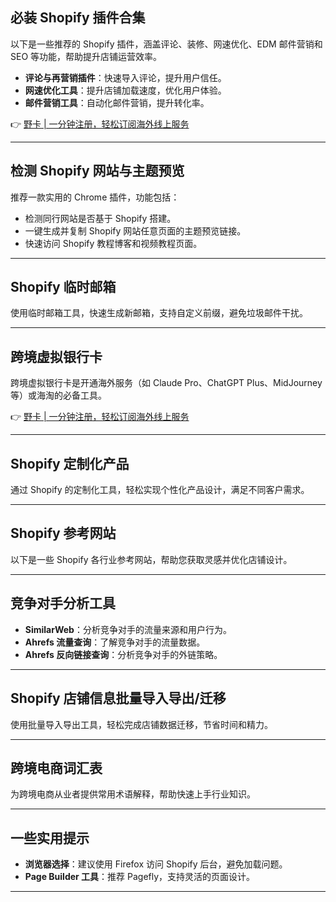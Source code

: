 ## 必装 Shopify 插件合集

以下是一些推荐的 Shopify 插件，涵盖评论、装修、网速优化、EDM 邮件营销和 SEO 等功能，帮助提升店铺运营效率。

- **评论与再营销插件**：快速导入评论，提升用户信任。
- **网速优化工具**：提升店铺加载速度，优化用户体验。
- **邮件营销工具**：自动化邮件营销，提升转化率。

👉 [野卡 | 一分钟注册，轻松订阅海外线上服务](https://bit.ly/bewildcard)

---

## 检测 Shopify 网站与主题预览

推荐一款实用的 Chrome 插件，功能包括：

- 检测同行网站是否基于 Shopify 搭建。
- 一键生成并复制 Shopify 网站任意页面的主题预览链接。
- 快速访问 Shopify 教程博客和视频教程页面。

---

## Shopify 临时邮箱

使用临时邮箱工具，快速生成新邮箱，支持自定义前缀，避免垃圾邮件干扰。

---

## 跨境虚拟银行卡

跨境虚拟银行卡是开通海外服务（如 Claude Pro、ChatGPT Plus、MidJourney 等）或海淘的必备工具。

👉 [野卡 | 一分钟注册，轻松订阅海外线上服务](https://bit.ly/bewildcard)

---

## Shopify 定制化产品

通过 Shopify 的定制化工具，轻松实现个性化产品设计，满足不同客户需求。

---

## Shopify 参考网站

以下是一些 Shopify 各行业参考网站，帮助您获取灵感并优化店铺设计。

---

## 竞争对手分析工具

- **SimilarWeb**：分析竞争对手的流量来源和用户行为。
- **Ahrefs 流量查询**：了解竞争对手的流量数据。
- **Ahrefs 反向链接查询**：分析竞争对手的外链策略。

---

## Shopify 店铺信息批量导入导出/迁移

使用批量导入导出工具，轻松完成店铺数据迁移，节省时间和精力。

---

## 跨境电商词汇表

为跨境电商从业者提供常用术语解释，帮助快速上手行业知识。

---

## 一些实用提示

- **浏览器选择**：建议使用 Firefox 访问 Shopify 后台，避免加载问题。
- **Page Builder 工具**：推荐 Pagefly，支持灵活的页面设计。

---